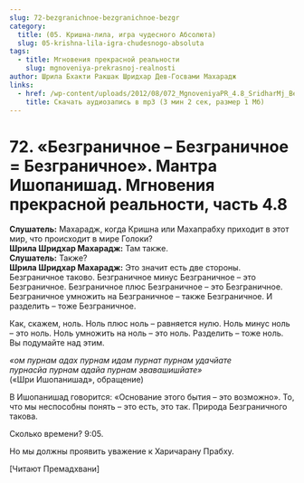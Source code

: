 ```yaml
---
slug: 72-bezgranichnoe-bezgranichnoe-bezgr
category:
  title: (05. Кришна-лила, игра чудесного Абсолюта)
  slug: 05-krishna-lila-igra-chudesnogo-absoluta
tags:
  - title: Мгновения прекрасной реальности
    slug: mgnoveniya-prekrasnoj-realnosti
author: Шрила Бхакти Ракшак Шридхар Дев-Госвами Махарадж
links:
  - href: /wp-content/uploads/2012/08/072_MgnoveniyaPR_4.8_SridharMj_Bezgranichnye_-_Bezgranichnoe_ravno_Bezgranichnoe_Mantra_Ishopanishad.mp3
    title: Скачать аудиозапись в mp3 (3 мин 2 сек, размер 1 Мб)
---
```


# 72. «Безграничное – Безграничное = Безграничное». Мантра Ишопанишад. Мгновения прекрасной реальности, часть 4.8

**Слушатель:** Махарадж, когда Кришна или Махапрабху приходит в этот мир, что происходит в мире Голоки?\
**Шрила Шридхар Махарадж:** Там также.\
**Слушатель:** Также?\
**Шрила Шридхар Махарадж:** Это значит есть две стороны. Безграничное таково. Безграничное минус Безграничное – это Безграничное. Безграничное плюс Безграничное – это Безграничное. Безграничное умножить на Безграничное – также Безграничное. И разделить – тоже Безграничное.

Как, скажем, ноль. Ноль плюс ноль – равняется нулю. Ноль минус ноль – это ноль. Ноль умножить на ноль – это ноль. Разделить – тоже ноль. Вы подумайте над этим.

*«ом пурнам адах пурнам идам пурнат пурнам удачйате*\
*пурнасйа пурнам адайа пурнам эвавашишйате»*\
(«Шри Ишопанишад», обращение)

В Ишопанишад говорится: «Основание этого бытия – это возможно». То, что мы неспособны понять – это есть, это так. Природа Безграничного такова.

Сколько времени? 9:05.

Но мы должны проявить уважение к Харичарану Прабху.

[Читают Премадхвани]

